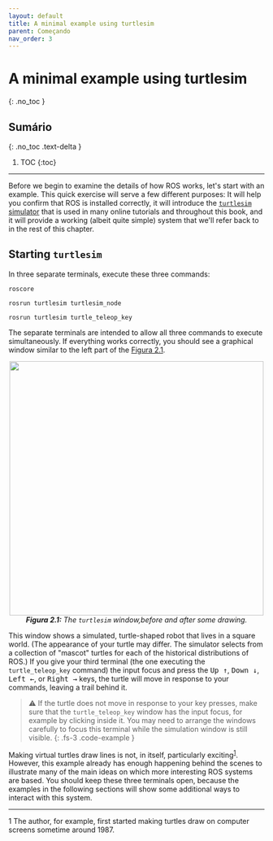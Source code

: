 ```yaml
---
layout: default
title: A minimal example using turtlesim
parent: Começando
nav_order: 3
---
```



# A minimal example using turtlesim
{: .no_toc }


## Sumário
{: .no_toc .text-delta }

1. TOC
{:toc}

---


Before we begin to examine the details of how ROS works, let's start with an example. This quick exercise will serve a few different purposes: It will help you confirm that ROS is installed correctly, it will introduce the [`turtlesim` simulator](http://wiki.ros.org/turtlesim) that is used in many online tutorials and throughout this book, and it will provide a working (albeit quite simple) system that we'll refer back to in the rest of this chapter.

## Starting `turtlesim`

In three separate terminals, execute these three commands: 
```
roscore
```
```
rosrun turtlesim turtlesim_node
```
```
rosrun turtlesim turtle_teleop_key
```

The separate terminals are intended to allow all three commands to execute simultaneously. If everything works correctly, you should see a graphical window similar to the left part of the [Figura 2.1](#2.1). 

<p align="center">
  <img src="https://user-images.githubusercontent.com/48807586/119573772-1aa42180-bd8b-11eb-9abd-dc838b6f7c53.png" width="500"/><br>
  <i><b><a name="2.1"> Figura 2.1:</a></b> The <code>turtlesim</code> window,before and after some drawing.</i>
</p>

This window shows a simulated, turtle-shaped robot that lives in a square world. (The appearance of your turtle may differ. The simulator selects from a collection of "mascot" turtles for each of the historical distributions of ROS.) If you give your third terminal (the one executing the `turtle_teleop_key` command) the input focus and press the <kbd>Up ↑</kbd>, <kbd>Down ↓</kbd>, <kbd>Left ←</kbd>, or <kbd>Right →</kbd> keys, the turtle will move in response to your
commands, leaving a trail behind it.

> ⚠️ If the turtle does not move in response to your key presses, make sure that the `turtle_teleop_key` window has the input focus, for example by clicking inside it. You may need to arrange the windows carefully to focus this terminal while the simulation window is still visible.
{: .fs-3 .code-example }

Making virtual turtles draw lines is not, in itself, particularly exciting<sup>[1](#fn1)</sup>. However, this example already has enough happening behind the scenes to illustrate many of the main ideas on which more interesting ROS systems are based. You should keep these three terminals open, because the examples in the following sections will show some additional ways to interact with this system.

---

<a name="fn1">1</a> The author, for example, first started making turtles draw on computer screens sometime around 1987.
